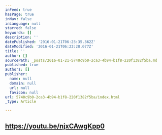 ```yaml
---
inFeed: true
hasPage: true
inNav: false
inLanguage: null
starred: false
keywords: []
description: ''
datePublished: '2016-01-21T06:23:35.362Z'
dateModified: '2016-01-21T06:23:28.077Z'
title: ''
author: []
sourcePath: _posts/2016-01-21-5740c9b0-2ca3-4b94-b1f8-220f1382f5ba.md
published: true
authors: []
publisher:
  name: null
  domain: null
  url: null
  favicon: null
url: 5740c9b0-2ca3-4b94-b1f8-220f1382f5ba/index.html
_type: Article

---
```

## https://youtu.be/njxCAwgKpp0